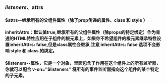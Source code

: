 ### $listeners、$attrs

#### $attrs--继承所有的父组件属性（除了prop传递的属性、class 和 style ）
#### inheritAttrs：默认值true,继承所有的父组件属性（除props的特定绑定）作为普通的HTML特性应用在子组件的根元素上，如果你不希望组件的根元素继承特性设置inheritAttrs: false,但是class属性会继承,注意 inheritAttrs: false 选项不会影响 style 和 class 的绑定。
#### $listeners--属性，它是一个对象，里面包含了作用在这个组件上的所有监听器，你就可以配合 v-on="$listeners" 将所有的事件监听器指向这个组件的某个特定的子元素。

